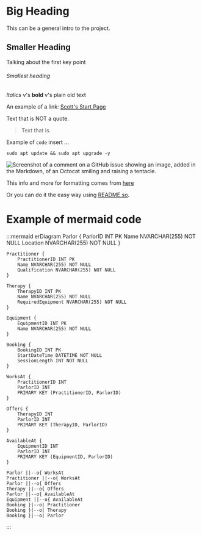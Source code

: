 # Big Heading

This can be a general intro to the project.

## Smaller Heading

Talking about the first key point

###### Smallest heading

*Italics* v's **bold** v's plain old text

An example of a link: [Scott's Start Page](https://sak.free.nf/startpage/)

Text that is NOT a quote.

> Text that is.

Example of `code` insert ...

```
sudo apt update && sudo apt upgrade -y
```

![Screenshot of a comment on a GitHub issue showing an image, added in the Markdown, of an Octocat smiling and raising a tentacle.](https://myoctocat.com/assets/images/base-octocat.svg)

This info and more for formatting comes from [here](https://docs.github.com/en/get-started/writing-on-github/getting-started-with-writing-and-formatting-on-github/basic-writing-and-formatting-syntax)

Or you can do it the easy way using [README.so](https://readme.so).

# Example of mermaid code

:::mermaid
erDiagram
    Parlor {
        ParlorID INT PK
        Name NVARCHAR(255) NOT NULL
        Location NVARCHAR(255) NOT NULL
    }

    Practitioner {
        PractitionerID INT PK
        Name NVARCHAR(255) NOT NULL
        Qualification NVARCHAR(255) NOT NULL
    }

    Therapy {
        TherapyID INT PK
        Name NVARCHAR(255) NOT NULL
        RequiredEquipment NVARCHAR(255) NOT NULL
    }

    Equipment {
        EquipmentID INT PK
        Name NVARCHAR(255) NOT NULL
    }

    Booking {
        BookingID INT PK
        StartDateTime DATETIME NOT NULL
        SessionLength INT NOT NULL
    }

    WorksAt {
        PractitionerID INT
        ParlorID INT
        PRIMARY KEY (PractitionerID, ParlorID)
    }

    Offers {
        TherapyID INT
        ParlorID INT
        PRIMARY KEY (TherapyID, ParlorID)
    }

    AvailableAt {
        EquipmentID INT
        ParlorID INT
        PRIMARY KEY (EquipmentID, ParlorID)
    }

    Parlor ||--o{ WorksAt
    Practitioner ||--o{ WorksAt
    Parlor ||--o{ Offers
    Therapy ||--o{ Offers
    Parlor ||--o{ AvailableAt
    Equipment ||--o{ AvailableAt
    Booking }|--o| Practitioner
    Booking }|--o| Therapy
    Booking }|--o| Parlor
:::
